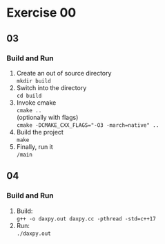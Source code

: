 # Exercise 00

## 03
### Build and Run
1. Create an out of source directory  
    ``mkdir build``
2. Switch into the directory  
    ``cd build``
3. Invoke cmake  
    ``cmake ..``  
    (optionally with flags)  
    ``cmake -DCMAKE_CXX_FLAGS="-O3 -march=native" ..``
4. Build the project  
    ``make``
5. Finally, run it  
    ``/main``


## 04
### Build and Run
1. Build:   
   ```g++ -o daxpy.out daxpy.cc -pthread -std=c++17```
2. Run:   
   ```./daxpy.out```